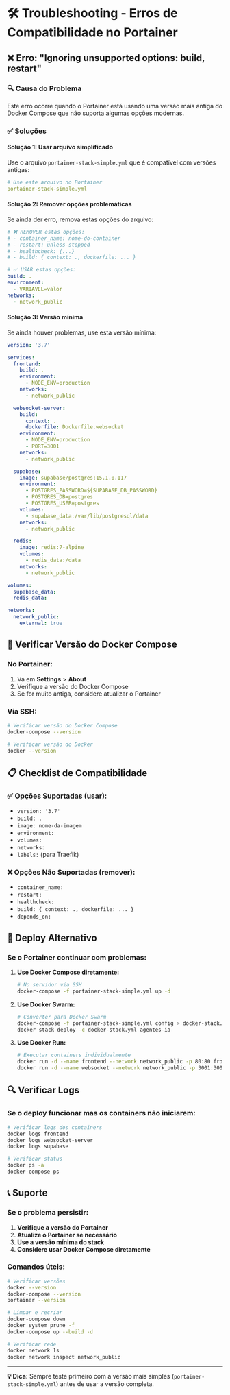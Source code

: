 # 🛠️ Troubleshooting - Erros de Compatibilidade no Portainer

## ❌ Erro: "Ignoring unsupported options: build, restart"

### 🔍 Causa do Problema

Este erro ocorre quando o Portainer está usando uma versão mais antiga do Docker Compose que não suporta algumas opções modernas.

### ✅ Soluções

#### **Solução 1: Usar arquivo simplificado**

Use o arquivo `portainer-stack-simple.yml` que é compatível com versões antigas:

```yaml
# Use este arquivo no Portainer
portainer-stack-simple.yml
```

#### **Solução 2: Remover opções problemáticas**

Se ainda der erro, remova estas opções do arquivo:

```yaml
# ❌ REMOVER estas opções:
# - container_name: nome-do-container
# - restart: unless-stopped
# - healthcheck: {...}
# - build: { context: ., dockerfile: ... }

# ✅ USAR estas opções:
build: .
environment:
  - VARIAVEL=valor
networks:
  - network_public
```

#### **Solução 3: Versão mínima**

Se ainda houver problemas, use esta versão mínima:

```yaml
version: '3.7'

services:
  frontend:
    build: .
    environment:
      - NODE_ENV=production
    networks:
      - network_public

  websocket-server:
    build:
      context: .
      dockerfile: Dockerfile.websocket
    environment:
      - NODE_ENV=production
      - PORT=3001
    networks:
      - network_public

  supabase:
    image: supabase/postgres:15.1.0.117
    environment:
      - POSTGRES_PASSWORD=${SUPABASE_DB_PASSWORD}
      - POSTGRES_DB=postgres
      - POSTGRES_USER=postgres
    volumes:
      - supabase_data:/var/lib/postgresql/data
    networks:
      - network_public

  redis:
    image: redis:7-alpine
    volumes:
      - redis_data:/data
    networks:
      - network_public

volumes:
  supabase_data:
  redis_data:

networks:
  network_public:
    external: true
```

## 🔧 Verificar Versão do Docker Compose

### No Portainer:

1. Vá em **Settings** > **About**
2. Verifique a versão do Docker Compose
3. Se for muito antiga, considere atualizar o Portainer

### Via SSH:

```bash
# Verificar versão do Docker Compose
docker-compose --version

# Verificar versão do Docker
docker --version
```

## 📋 Checklist de Compatibilidade

### ✅ Opções Suportadas (usar):
- `version: '3.7'`
- `build: .`
- `image: nome-da-imagem`
- `environment:`
- `volumes:`
- `networks:`
- `labels:` (para Traefik)

### ❌ Opções Não Suportadas (remover):
- `container_name:`
- `restart:`
- `healthcheck:`
- `build: { context: ., dockerfile: ... }`
- `depends_on:`

## 🚀 Deploy Alternativo

### Se o Portainer continuar com problemas:

1. **Use Docker Compose diretamente:**
   ```bash
   # No servidor via SSH
   docker-compose -f portainer-stack-simple.yml up -d
   ```

2. **Use Docker Swarm:**
   ```bash
   # Converter para Docker Swarm
   docker-compose -f portainer-stack-simple.yml config > docker-stack.yml
   docker stack deploy -c docker-stack.yml agentes-ia
   ```

3. **Use Docker Run:**
   ```bash
   # Executar containers individualmente
   docker run -d --name frontend --network network_public -p 80:80 frontend
   docker run -d --name websocket --network network_public -p 3001:3001 websocket
   ```

## 🔍 Verificar Logs

### Se o deploy funcionar mas os containers não iniciarem:

```bash
# Verificar logs dos containers
docker logs frontend
docker logs websocket-server
docker logs supabase

# Verificar status
docker ps -a
docker-compose ps
```

## 📞 Suporte

### Se o problema persistir:

1. **Verifique a versão do Portainer**
2. **Atualize o Portainer se necessário**
3. **Use a versão mínima do stack**
4. **Considere usar Docker Compose diretamente**

### Comandos úteis:

```bash
# Verificar versões
docker --version
docker-compose --version
portainer --version

# Limpar e recriar
docker-compose down
docker system prune -f
docker-compose up --build -d

# Verificar rede
docker network ls
docker network inspect network_public
```

---

**💡 Dica:** Sempre teste primeiro com a versão mais simples (`portainer-stack-simple.yml`) antes de usar a versão completa. 